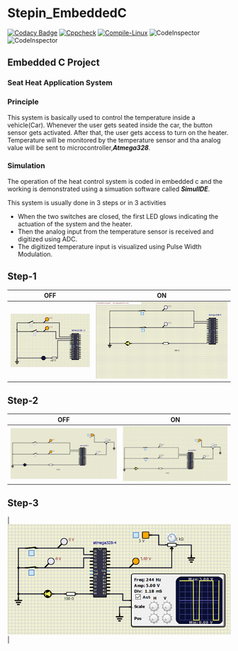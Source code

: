 
# Stepin_EmbeddedC

[![Codacy Badge](https://api.codacy.com/project/badge/Grade/13b74afff6b6486a899340bb716237ee)](https://app.codacy.com/gh/pravalikamanugu39/Stepin_EmbeddedC?utm_source=github.com&utm_medium=referral&utm_content=pravalikamanugu39/Stepin_EmbeddedC&utm_campaign=Badge_Grade_Settings)
[![Cppcheck](https://github.com/pravalikamanugu39/Stepin_EmbeddedC/actions/workflows/CodeQuality.yml/badge.svg)](https://github.com/pravalikamanugu39/Stepin_EmbeddedC/actions/workflows/CodeQuality.yml)
[![Compile-Linux](https://github.com/pravalikamanugu39/Stepin_EmbeddedC/actions/workflows/Compile.yml/badge.svg)](https://github.com/pravalikamanugu39/Stepin_EmbeddedC/actions/workflows/Compile.yml)
![CodeInspector](https://www.code-inspector.com/project/28692/score/svg)
![CodeInspector](https://www.code-inspector.com/project/28692/status/svg)
## Embedded C Project

### Seat Heat Application System

### Principle
This system is basically used to control the temperature inside a vehicle(Car). Whenever the user  gets seated inside the car, the button sensor gets activated. After that, the user gets access to turn on the heater. Temperature will be monitored by the temperature sensor and tha analog value will be sent to microcontroller,***Atmega328***.

### Simulation

The operation of the heat control system is coded in embedded c and the working is demonstrated using a simuation software called ***SimulIDE***.

This system is usually done in 3 steps or in 3 activities

*   When the two switches are closed, the first LED glows indicating the actuation of the system and the heater.
*   Then the analog input from the temperature sensor is received and digitized using ADC.
*   The digitized temperature input is visualized using Pulse Width Modulation.
 
## Step-1 

|OFF|ON|
|:--:|:--:|
|![](https://github.com/pravalikamanugu39/Stepin_EmbeddedC/blob/9e1bbc09de7fbb13429fcead3f12e3324fd0578e/6_Images/Step_1OFF.PNG)|![](https://github.com/pravalikamanugu39/Stepin_EmbeddedC/blob/9e1bbc09de7fbb13429fcead3f12e3324fd0578e/6_Images/Step_1ON.png)|

## Step-2
|OFF|ON|
|:--:|:--:|
|![](https://github.com/pravalikamanugu39/Stepin_EmbeddedC/blob/9e1bbc09de7fbb13429fcead3f12e3324fd0578e/6_Images/Step_2OFF.png)|![](https://github.com/pravalikamanugu39/Stepin_EmbeddedC/blob/9e1bbc09de7fbb13429fcead3f12e3324fd0578e/6_Images/Step_2ON.png)|

## Step-3
|![](https://github.com/pravalikamanugu39/Stepin_EmbeddedC/blob/9e1bbc09de7fbb13429fcead3f12e3324fd0578e/6_Images/Step_3.png)|
